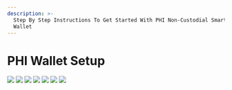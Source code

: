```yaml
---
description: >-
  Step By Step Instructions To Get Started With PHI Non-Custodial Smart Chain
  Wallet
---
```


# PHI Wallet Setup

![](../../../.gitbook/assets/IMG\_4863.jpg) ![](../../../.gitbook/assets/IMG\_4864.jpg) ![](<../../../.gitbook/assets/IMG\_4865 (1).jpg>) ![](<../../../.gitbook/assets/IMG\_4866 (1).jpg>) ![](../../../.gitbook/assets/IMG\_4867.jpg) ![](<../../../.gitbook/assets/IMG\_4868 (1).jpg>) ![](../../../.gitbook/assets/IMG\_4869.jpg)
